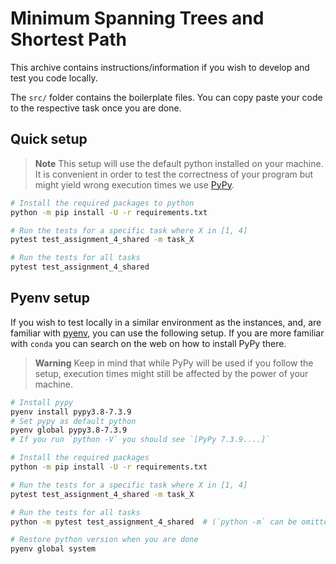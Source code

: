 # Minimum Spanning Trees and Shortest Path

This archive contains instructions/information if you wish to develop and test you code locally.

The `src/` folder contains the boilerplate files. You can copy paste your code to the respective  task once you are done.


## Quick setup
> **Note**
> This setup will use the default python installed on your machine. It is convenient in order to test the correctness of your program but might yield wrong execution times we use [PyPy](https://www.pypy.org/).

```bash
# Install the required packages to python
python -m pip install -U -r requirements.txt

# Run the tests for a specific task where X in [1, 4]
pytest test_assignment_4_shared -m task_X

# Run the tests for all tasks 
pytest test_assignment_4_shared
```

## Pyenv setup
If you wish to test locally in a similar environment as the instances, and, are familiar with [pyenv](https://github.com/pyenv/pyenv), you can use the following setup. If you are more familiar with `conda` you can search on the web on how to install PyPy there.

> **Warning**
> Keep in mind that while PyPy will be used if you follow the setup, execution times might still be affected by the power of your machine.


```bash
# Install pypy
pyenv install pypy3.8-7.3.9
# Set pypy as default python
pyenv global pypy3.8-7.3.9
# If you run `python -V` you should see `[PyPy 7.3.9....]`

# Install the required packages
python -m pip install -U -r requirements.txt

# Run the tests for a specific task where X in [1, 4]
pytest test_assignment_4_shared -m task_X

# Run the tests for all tasks 
python -m pytest test_assignment_4_shared  # (`python -m` can be omitted)

# Restore python version when you are done
pyenv global system
```
